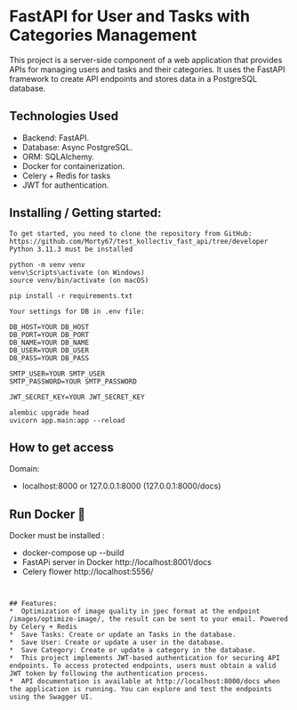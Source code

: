 # FastAPI for User and Tasks with Categories Management
This project is a server-side component of a web application that provides APIs for managing users and tasks and their categories. It uses the FastAPI framework to create API endpoints and stores data in a PostgreSQL database.
## Technologies Used

*  Backend: FastAPI.
*  Database: Async PostgreSQL.
*  ORM:  SQLAlchemy.
*  Docker for containerization.
*  Celery + Redis for tasks
*  JWT for authentication. 


## Installing / Getting started:
```shell
To get started, you need to clone the repository from GitHub: https://github.com/Morty67/test_kollectiv_fast_api/tree/developer
Python 3.11.3 must be installed

python -m venv venv
venv\Scripts\activate (on Windows)
source venv/bin/activate (on macOS)

pip install -r requirements.txt

Your settings for DB in .env file:

DB_HOST=YOUR DB_HOST
DB_PORT=YOUR DB_PORT
DB_NAME=YOUR DB_NAME
DB_USER=YOUR DB_USER
DB_PASS=YOUR DB_PASS

SMTP_USER=YOUR SMTP_USER
SMTP_PASSWORD=YOUR SMTP_PASSWORD

JWT_SECRET_KEY=YOUR JWT_SECRET_KEY

alembic upgrade head
uvicorn app.main:app --reload

```

## How to get access
Domain:
*  localhost:8000 or 127.0.0.1:8000 (127.0.0.1:8000/docs)

## Run Docker 🐳
Docker must be installed :
* docker-compose up --build
* FastAPi server in Docker http://localhost:8001/docs
* Celery flower http://localhost:5556/
```shell


## Features:
*  Optimization of image quality in jpec format at the endpoint /images/optimize-image/, the result can be sent to your email. Powered by Celery + Redis
*  Save Tasks: Create or update an Tasks in the database.
*  Save User: Create or update a user in the database.
*  Save Category: Create or update a category in the database.
*  This project implements JWT-based authentication for securing API endpoints. To access protected endpoints, users must obtain a valid JWT token by following the authentication process.
*  API documentation is available at http://localhost:8000/docs when the application is running. You can explore and test the endpoints using the Swagger UI.

